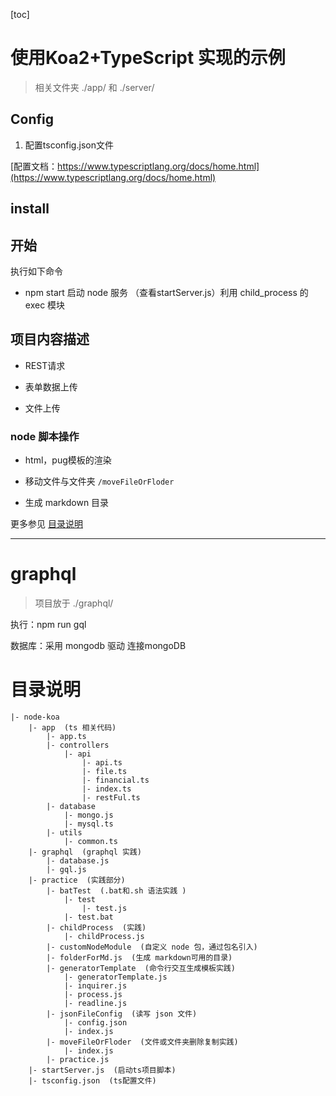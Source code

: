 [toc]
# 使用Koa2+TypeScript 实现的示例

> 相关文件夹 ./app/ 和 ./server/

## Config
1. 配置tsconfig.json文件

[配置文档：https://www.typescriptlang.org/docs/home.html](https://www.typescriptlang.org/docs/home.html)

## install

## 开始
执行如下命令

- npm start 启动 node 服务  （查看startServer.js）利用 child_process 的 exec 模块


## 项目内容描述
- REST请求

- 表单数据上传

- 文件上传

### node 脚本操作
- html，pug模板的渲染

- 移动文件与文件夹 `/moveFileOrFloder`

- 生成 markdown 目录

更多参见 [目录说明](#目录说明)

---

# graphql 

> 项目放于 ./graphql/

执行：npm run gql

数据库：采用 mongodb 驱动 连接mongoDB


# 目录说明

```
|- node-koa
    |- app  (ts 相关代码)
        |- app.ts
        |- controllers
            |- api
                |- api.ts
                |- file.ts
                |- financial.ts
                |- index.ts
                |- restFul.ts
        |- database
            |- mongo.js
            |- mysql.ts
        |- utils
            |- common.ts
    |- graphql  (graphql 实践)
        |- database.js
        |- gql.js
    |- practice  (实践部分)
        |- batTest  (.bat和.sh 语法实践 )
            |- test
                |- test.js
            |- test.bat
        |- childProcess  (实践)
            |- childProcess.js
        |- customNodeModule  (自定义 node 包，通过包名引入)
        |- folderForMd.js  (生成 markdown可用的目录)
        |- generatorTemplate  (命令行交互生成模板实践)
            |- generatorTemplate.js
            |- inquirer.js
            |- process.js
            |- readline.js
        |- jsonFileConfig  (读写 json 文件)
            |- config.json
            |- index.js
        |- moveFileOrFloder  (文件或文件夹删除复制实践)
            |- index.js
        |- practice.js
    |- startServer.js  (启动ts项目脚本)
    |- tsconfig.json  (ts配置文件)
```



